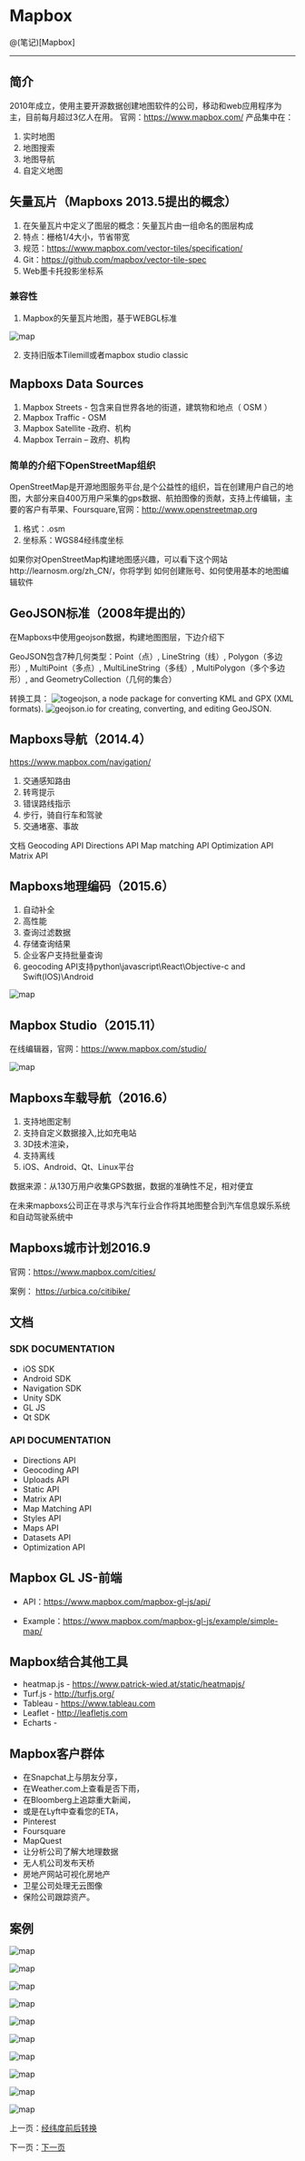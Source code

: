 Mapbox
====================

@(笔记)[Mapbox]

-------------------

## 简介
2010年成立，使用主要开源数据创建地图软件的公司，移动和web应用程序为主，目前每月超过3亿人在用。
官网：https://www.mapbox.com/
产品集中在：
1. 实时地图
2. 地图搜索
3. 地图导航
4. 自定义地图


## 矢量瓦片（Mapboxs 2013.5提出的概念）
1. 在矢量瓦片中定义了图层的概念：矢量瓦片由一组命名的图层构成
2. 特点：栅格1/4大小，节省带宽
3. 规范：https://www.mapbox.com/vector-tiles/specification/
4. Git：https://github.com/mapbox/vector-tile-spec
5. Web墨卡托投影坐标系


### 兼容性
1. Mapbox的矢量瓦片地图，基于WEBGL标准

![map](https://raw.githubusercontent.com/lhywell/book/master/map/map0005.png)

2. 支持旧版本Tilemill或者mapbox studio classic

## Mapboxs Data Sources

1. Mapbox Streets - 包含来自世界各地的街道，建筑物和地点（ OSM ）
2. Mapbox Traffic - OSM
3. Mapbox Satellite -政府、机构
4. Mapbox Terrain – 政府、机构

### 简单的介绍下OpenStreetMap组织

OpenStreetMap是开源地图服务平台,是个公益性的组织，旨在创建用户自己的地图，大部分来自400万用户采集的gps数据、航拍图像的贡献，支持上传编辑，主要的客户有苹果、Foursquare,官网：http://www.openstreetmap.org

1. 格式：.osm
2. 坐标系：WGS84经纬度坐标

如果你对OpenStreetMap构建地图感兴趣，可以看下这个网站http://learnosm.org/zh_CN/，你将学到 如何创建账号、如何使用基本的地图编辑软件


## GeoJSON标准（2008年提出的）
在Mapboxs中使用geojson数据，构建地图图层，下边介绍下

GeoJSON包含7种几何类型：Point（点）, LineString（线）, Polygon（多边形）, MultiPoint（多点）, MultiLineString（多线）, MultiPolygon（多个多边形）, and GeometryCollection（几何的集合）

转换工具：
![togeojson](https://www.npmjs.com/package/@mapbox/togeojson), a node package for converting KML and GPX (XML formats). 
![geojson.io](http://geojson.io) for creating, converting, and editing GeoJSON.

## Mapboxs导航（2014.4）
https://www.mapbox.com/navigation/

1. 交通感知路由
2. 转弯提示
3. 错误路线指示
4. 步行，骑自行车和驾驶
5. 交通堵塞、事故

文档
Geocoding API
Directions API
Map matching API
Optimization API
Matrix API

## Mapboxs地理编码（2015.6）

1. 自动补全
2. 高性能
3. 查询过滤数据
4. 存储查询结果
5. 企业客户支持批量查询
6. geocoding API支持python\javascript\React\Objective-c and Swift(IOS)\Android

![map](https://raw.githubusercontent.com/lhywell/book/master/map/map0006.png)

## Mapbox Studio（2015.11）
在线编辑器，官网：https://www.mapbox.com/studio/

![map](https://raw.githubusercontent.com/lhywell/book/master/map/map0007.png)


## Mapboxs车载导航（2016.6）

1. 支持地图定制
2. 支持自定义数据接入,比如充电站
3. 3D技术渲染，
4. 支持离线
5. iOS、Android、Qt、Linux平台

数据来源：从130万用户收集GPS数据，数据的准确性不足，相对便宜

在未来mapboxs公司正在寻求与汽车行业合作将其地图整合到汽车信息娱乐系统和自动驾驶系统中

## Mapboxs城市计划2016.9

官网：https://www.mapbox.com/cities/

案例：
https://urbica.co/citibike/

## 文档

### SDK DOCUMENTATION

- iOS SDK
- Android SDK
- Navigation SDK
- Unity SDK
- GL JS
- Qt SDK

### API DOCUMENTATION
- Directions API
- Geocoding API
- Uploads API
- Static API
- Matrix API
- Map Matching API
- Styles API
- Maps API
- Datasets API
- Optimization API

## Mapbox GL JS-前端

- API：https://www.mapbox.com/mapbox-gl-js/api/

- Example：https://www.mapbox.com/mapbox-gl-js/example/simple-map/

## Mapbox结合其他工具

- heatmap.js - https://www.patrick-wied.at/static/heatmapjs/
- Turf.js - http://turfjs.org/
- Tableau - https://www.tableau.com
- Leaflet - http://leafletjs.com
- Echarts -

## Mapbox客户群体

- 在Snapchat上与朋友分享，
- 在Weather.com上查看是否下雨，
- 在Bloomberg上追踪重大新闻，
- 或是在Lyft中查看您的ETA，
- Pinterest
- Foursquare
- MapQuest
- 让分析公司了解大地理数据
- 无人机公司发布天桥
- 房地产网站可视化房地产
- 卫星公司处理无云图像
- 保险公司跟踪资产。

## 案例


![map](https://raw.githubusercontent.com/lhywell/book/master/map/map0008.png)

![map](https://raw.githubusercontent.com/lhywell/book/master/map/map0009.png)

![map](https://raw.githubusercontent.com/lhywell/book/master/map/map0010.png)

![map](https://raw.githubusercontent.com/lhywell/book/master/map/map0011.png)

![map](https://raw.githubusercontent.com/lhywell/book/master/map/map0012.png)

![map](https://raw.githubusercontent.com/lhywell/book/master/map/map0013.png)

![map](https://raw.githubusercontent.com/lhywell/book/master/map/map0014.png)

![map](https://raw.githubusercontent.com/lhywell/book/master/map/map0015.png)

![map](https://raw.githubusercontent.com/lhywell/book/master/map/map0016.png)

![map](https://raw.githubusercontent.com/lhywell/book/master/map/map0017.png)



上一页：[经纬度前后转换](https://github.com/lhywell/book/blob/master/map/1.1README.md)

下一页：[下一页](https://github.com/lhywell/book/blob/master/map/README.md)